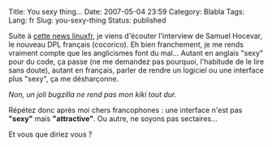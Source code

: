 Title: You sexy thing...
Date: 2007-05-04 23:59
Category: Blabla
Tags:
Lang: fr
Slug: you-sexy-thing
Status: published

Suite à [cette news linuxfr](https://linuxfr.org/2007/05/03/22448.html), je
viens d'écouter l'interview de Samuel Hocevar, le nouveau DPL français
(cocorico). Eh bien franchement, je me rends vraiment compte que les
anglicismes font du mal... Autant en anglais "sexy" pour du code, ça passe (ne
me demandez pas pourquoi, l'habitude de le lire sans doute), autant en
français, parler de rendre un logiciel ou une interface plus "sexy", ça me
désharçonne.

*Non, un joli bugzilla ne rend pas mon kiki tout dur.*

Répétez donc après moi chers francophones : une interface n'est pas **"sexy"**
mais **"attractive"**. Ou autre, ne soyons pas sectaires...

Et vous que diriez vous ?
